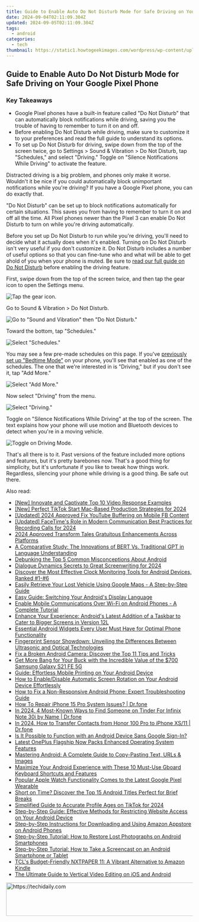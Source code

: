 ```yaml
---
title: Guide to Enable Auto Do Not Disturb Mode for Safe Driving on Your Google Pixel Phone
date: 2024-09-04T02:11:09.304Z
updated: 2024-09-05T02:11:09.304Z
tags:
  - android
categories:
  - tech
thumbnail: https://static1.howtogeekimages.com/wordpress/wp-content/uploads/2023/08/android-phone-in-car-mount-1.png
---
```


## Guide to Enable Auto Do Not Disturb Mode for Safe Driving on Your Google Pixel Phone

### Key Takeaways

* Google Pixel phones have a built-in feature called "Do Not Disturb" that can automatically block notifications while driving, saving you the trouble of having to remember to turn it on and off.
* Before enabling Do Not Disturb while driving, make sure to customize it to your preferences and read the full guide to understand its options.
* To set up Do Not Disturb for driving, swipe down from the top of the screen twice, go to Settings > Sound & Vibration > Do Not Disturb, tap "Schedules," and select "Driving." Toggle on "Silence Notifications While Driving" to activate the feature.

 Distracted driving is a big problem, and phones only make it worse. Wouldn't it be nice if you could automatically block unimportant notifications while you're driving? If you have a Google Pixel phone, you can do exactly that.

 "Do Not Disturb" can be set up to block notifications automatically for certain situations. This saves you from having to remember to turn it on and off all the time. All Pixel phones newer than the Pixel 3 can enable Do Not Disturb to turn on while you're driving automatically.

 Before you set up Do Not Disturb to run while you're driving, you'll need to decide what it actually does when it's enabled. Turning on Do Not Disturb isn't very useful if you don't customize it. Do Not Disturb includes a number of useful options so that you can fine-tune who and what will be able to get ahold of you when your phone is muted. Be sure to [read our full guide on Do Not Disturb](https://buynow-marvelous.techidaily.com/leading-portable-battery-solutions-for-on-the-go-professionals-2024-reviews/) before enabling the driving feature.

 First, swipe down from the top of the screen twice, and then tap the gear icon to open the Settings menu.

![Tap the gear icon.](https://static1.howtogeekimages.com/wordpress/wp-content/uploads/2023/08/screenshot_20230824-163306-1.png) 

 Go to Sound & Vibration > Do Not Disturb.

![Go to "Sound and Vibration" then "Do Not Disturb."](https://static1.howtogeekimages.com/wordpress/wp-content/uploads/2023/08/screenshot_20230825-143920.png) 

 Toward the bottom, tap "Schedules."

![Select "Schedules."](https://static1.howtogeekimages.com/wordpress/wp-content/uploads/2023/08/screenshot_20230825-143933.png) 

 You may see a few pre-made schedules on this page. If you've [previously set up "Bedtime Mode"](https://some-techniques.techidaily.com/2024-approved-free-top-10-vr-360-video-players-for-pc/) on your phone, you'll see that enabled as one of the schedules. The one that we're interested in is "Driving," but if you don't see it, tap "Add More."

![Select "Add More."](https://static1.howtogeekimages.com/wordpress/wp-content/uploads/2023/08/screenshot_20230825-143937.png) 

 Now select "Driving" from the menu.

![Select "Driving."](https://static1.howtogeekimages.com/wordpress/wp-content/uploads/2023/08/screenshot_20230825-143940.png) 

 Toggle on "Silence Notifications While Driving" at the top of the screen. The text explains how your phone will use motion and Bluetooth devices to detect when you're in a moving vehicle.

![Toggle on Driving Mode.](https://static1.howtogeekimages.com/wordpress/wp-content/uploads/2023/08/screenshot_20230825-143946.png) 

 That's all there is to it. Past versions of the feature included more options and features, but it's pretty barebones now. That's a good thing for simplicity, but it's unfortunate if you like to tweak how things work. Regardless, silencing your phone while driving is a good thing. Be safe out there.

<ins class="adsbygoogle"
     style="display:block"
     data-ad-format="autorelaxed"
     data-ad-client="ca-pub-7571918770474297"
     data-ad-slot="1223367746"></ins>



<ins class="adsbygoogle"
     style="display:block"
     data-ad-client="ca-pub-7571918770474297"
     data-ad-slot="8358498916"
     data-ad-format="auto"
     data-full-width-responsive="true"></ins>

<span class="atpl-alsoreadstyle">Also read:</span>
<div><ul>
<li><a href="https://facebook-video-share.techidaily.com/new-innovate-and-captivate-top-10-video-response-examples/"><u>[New] Innovate and Captivate  Top 10 Video Response Examples</u></a></li>
<li><a href="https://tiktok-clips.techidaily.com/new-perfect-tiktok-start-mac-based-production-strategies-for-2024/"><u>[New] Perfect TikTok Start  Mac-Based Production Strategies for 2024</u></a></li>
<li><a href="https://facebook-video-files.techidaily.com/updated-2024-approved-fix-youtube-buffering-on-mobile-fb-content/"><u>[Updated] 2024 Approved  Fix YouTube Buffering on Mobile  FB Content</u></a></li>
<li><a href="https://screen-mirroring-recording.techidaily.com/updated-facetimes-role-in-modern-communication-best-practices-for-recording-calls-for-2024/"><u>[Updated] FaceTime's Role in Modern Communication  Best Practices for Recording Calls for 2024</u></a></li>
<li><a href="https://facebook-clips.techidaily.com/2024-approved-transform-tales-gratuitous-enhancements-across-platforms/"><u>2024 Approved  Transform Tales  Gratuitous Enhancements Across Platforms</u></a></li>
<li><a href="https://tech-haven.techidaily.com/a-comparative-study-the-innovations-of-bert-vs-traditional-gpt-in-language-understanding/"><u>A Comparative Study: The Innovations of BERT Vs. Traditional GPT in Language Understanding</u></a></li>
<li><a href="https://hardware-help.techidaily.com/debunking-the-top-5-common-misconceptions-about-android/"><u>Debunking the Top 5 Common Misconceptions About Android</u></a></li>
<li><a href="https://vp-tips.techidaily.com/dialogue-dynamics-secrets-to-great-screenwriting-for-2024/"><u>Dialogue Dynamics  Secrets to Great Screenwriting for 2024</u></a></li>
<li><a href="https://hardware-help.techidaily.com/discover-the-most-effective-clock-monitoring-tools-for-android-devices-ranked-1-6/"><u>Discover the Most Effective Clock Monitoring Tools for Android Devices, Ranked #1-#6</u></a></li>
<li><a href="https://hardware-help.techidaily.com/easily-retrieve-your-lost-vehicle-using-google-maps-a-step-by-step-guide/"><u>Easily Retrieve Your Lost Vehicle Using Google Maps - A Step-by-Step Guide</u></a></li>
<li><a href="https://hardware-help.techidaily.com/easy-guide-switching-your-androids-display-language/"><u>Easy Guide: Switching Your Android's Display Language</u></a></li>
<li><a href="https://hardware-help.techidaily.com/enable-mobile-communications-over-wi-fi-on-android-phones-a-complete-tutorial/"><u>Enable Mobile Communications Over Wi-Fi on Android Phones - A Complete Tutorial</u></a></li>
<li><a href="https://hardware-help.techidaily.com/enhance-your-experience-androids-latest-addition-of-a-taskbar-to-cater-to-bigger-screens-in-version-12l/"><u>Enhance Your Experience: Android's Latest Addition of a Taskbar to Cater to Bigger Screens in Version 12L</u></a></li>
<li><a href="https://hardware-help.techidaily.com/essential-android-widgets-every-user-must-have-for-optimal-phone-functionality/"><u>Essential Android Widgets Every User Must Have for Optimal Phone Functionality</u></a></li>
<li><a href="https://hardware-help.techidaily.com/fingerprint-sensor-showdown-unveiling-the-differences-between-ultrasonic-and-optical-technologies/"><u>Fingerprint Sensor Showdown: Unveiling the Differences Between Ultrasonic and Optical Technologies</u></a></li>
<li><a href="https://hardware-help.techidaily.com/fix-a-broken-android-camera-discover-the-top-11-tips-and-tricks/"><u>Fix a Broken Android Camera: Discover the Top 11 Tips and Tricks</u></a></li>
<li><a href="https://hardware-help.techidaily.com/get-more-bang-for-your-buck-with-the-incredible-value-of-the-700-samsung-galaxy-s21-fe-5g/"><u>Get More Bang for Your Buck with the Incredible Value of the $700 Samsung Galaxy S21 FE 5G</u></a></li>
<li><a href="https://hardware-help.techidaily.com/guide-effortless-mobile-printing-on-your-android-device/"><u>Guide: Effortless Mobile Printing on Your Android Device</u></a></li>
<li><a href="https://hardware-help.techidaily.com/how-to-enabledisable-automatic-screen-rotation-on-your-android-device-effortlessly/"><u>How to Enable/Disable Automatic Screen Rotation on Your Android Device Effortlessly</u></a></li>
<li><a href="https://hardware-help.techidaily.com/how-to-fix-a-non-responsive-android-phone-expert-troubleshooting-guide/"><u>How to Fix a Non-Responsive Android Phone: Expert Troubleshooting Guide</u></a></li>
<li><a href="https://blog-min.techidaily.com/how-to-repair-iphone-15-pro-system-issues-drfone-by-drfone-ios-system-repair-ios-system-repair/"><u>How To Repair iPhone 15 Pro System Issues? | Dr.fone</u></a></li>
<li><a href="https://review-topics.techidaily.com/in-2024-4-most-known-ways-to-find-someone-on-tinder-for-infinix-note-30i-by-name-drfone-by-drfone-virtual-android/"><u>In 2024, 4 Most-Known Ways to Find Someone on Tinder For Infinix Note 30i by Name | Dr.fone</u></a></li>
<li><a href="https://android-transfer.techidaily.com/in-2024-how-to-transfer-contacts-from-honor-100-pro-to-iphone-xs11-drfone-by-drfone-transfer-from-android-transfer-from-android/"><u>In 2024, How to Transfer Contacts from Honor 100 Pro to iPhone XS/11 | Dr.fone</u></a></li>
<li><a href="https://hardware-help.techidaily.com/is-it-possible-to-function-with-an-android-device-sans-google-sign-in/"><u>Is It Possible to Function with an Android Device Sans Google Sign-In?</u></a></li>
<li><a href="https://hardware-help.techidaily.com/latest-oneplus-flagship-now-packs-enhanced-operating-system-features/"><u>Latest OnePlus Flagship Now Packs Enhanced Operating System Features</u></a></li>
<li><a href="https://hardware-help.techidaily.com/mastering-android-a-complete-guide-to-copy-pasting-text-urls-and-images/"><u>Mastering Android: A Complete Guide to Copy-Pasting Text, URLs & Images</u></a></li>
<li><a href="https://hardware-help.techidaily.com/maximize-your-android-experience-with-these-10-must-use-gboard-keyboard-shortcuts-and-features/"><u>Maximize Your Android Experience with These 10 Must-Use Gboard Keyboard Shortcuts and Features</u></a></li>
<li><a href="https://hardware-help.techidaily.com/popular-apple-watch-functionality-comes-to-the-latest-google-pixel-wearable/"><u>Popular Apple Watch Functionality Comes to the Latest Google Pixel Wearable</u></a></li>
<li><a href="https://hardware-help.techidaily.com/short-on-time-discover-the-top-15-android-titles-perfect-for-brief-breaks/"><u>Short on Time? Discover the Top 15 Android Titles Perfect for Brief Breaks</u></a></li>
<li><a href="https://fox-blue.techidaily.com/simplified-guide-to-accurate-profile-ages-on-tiktok-for-2024/"><u>Simplified Guide to Accurate Profile Ages on TikTok for 2024</u></a></li>
<li><a href="https://hardware-help.techidaily.com/step-by-step-guide-effective-methods-for-restricting-website-access-on-your-android-device/"><u>Step-by-Step Guide: Effective Methods for Restricting Website Access on Your Android Device</u></a></li>
<li><a href="https://hardware-help.techidaily.com/step-by-step-instructions-for-downloading-and-using-amazon-appstore-on-android-phones/"><u>Step-by-Step Instructions for Downloading and Using Amazon Appstore on Android Phones</u></a></li>
<li><a href="https://hardware-help.techidaily.com/step-by-step-tutorial-how-to-restore-lost-photographs-on-android-smartphones/"><u>Step-by-Step Tutorial: How to Restore Lost Photographs on Android Smartphones</u></a></li>
<li><a href="https://hardware-help.techidaily.com/step-by-step-tutorial-how-to-take-a-screencast-on-an-android-smartphone-or-tablet/"><u>Step-by-Step Tutorial: How to Take a Screencast on an Android Smartphone or Tablet</u></a></li>
<li><a href="https://hardware-help.techidaily.com/tcls-budget-friendly-nxtpaper-11-a-vibrant-alternative-to-amazon-kindle/"><u>TCL's Budget-Friendly NXTPAPER 11: A Vibrant Alternative to Amazon Kindle</u></a></li>
<li><a href="https://smart-video-creator.techidaily.com/the-ultimate-guide-to-vertical-video-editing-on-ios-and-android/"><u>The Ultimate Guide to Vertical Video Editing on iOS and Android</u></a></li>
</ul></div>

<!-- affiliate ads begin -->
<a href="https://imp.i357552.net/c/5597632/977686/11832" target="_top" id="977686">
  <img src="//a.impactradius-go.com/display-ad/11832-977686" border="0" alt="https://techidaily.com" width="728" height="90"/>
</a>
<img height="0" width="0" src="https://imp.i357552.net/i/5597632/977686/11832" style="position:absolute;visibility:hidden;" border="0" />
<!-- affiliate ads end -->